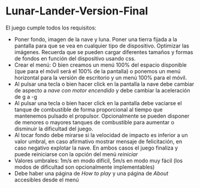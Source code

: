 # Lunar-Lander-Version-Final

El juego cumple todos los requisitos:
* Poner fondo, imagen de la nave y luna. Poner una tierra fijada a la pantalla para que se vea en cualquier tipo de dispositivo. Optimizar las imágenes. Recuerda que se pueden cargar diferentes tamaños y formas de fondos en función del dispositivo usando css.
* Crear el menú: O bien creamos un menú 100% del espacio disponible (que para el móvil será el 100% de la pantalla) o ponemos un menú horizontal para la versión de escritorio y un menú 100% para el móvil.
* Al pulsar una tecla o bien hacer click en la pantalla la nave debe cambiar de aspecto a *nave con motor encendido* y debe cambiar la aceleración de g a -g
* Al pulsar una tecla o bien hacer click en la pantalla debe vaciarse el tanque de combustible de forma proporcional al tiempo que mantenemos pulsado el propulsor. Opcionalmente se pueden disponer de menores o mayores tanques de combustible para aumentar o disminuir la dificultad del juego.
* Al tocar fondo debe mirarse si la velocidad de impacto es inferior a un valor umbral, en caso afirmativo mostrar mensaje de felicitación, en caso negativo explotar la nave. En ambos casos el juego finaliza y puede reiniciarse con la opción del menú *reiniciar*
* Valores umbrales: 1m/s en modo difícil, 5m/s en modo muy fácil (los modos de dificultad son opcionalmente implementables)
* Debe haber una página de *How to play* y una página de *About* accesibles desde el menú
